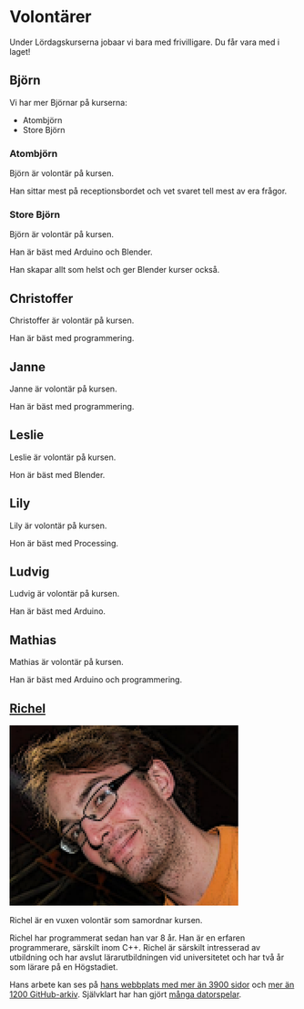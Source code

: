 # Volontärer

Under Lördagskurserna jobaar vi bara med frivilligare.
Du får vara med i laget!

## Björn

Vi har mer Björnar på kurserna:

- Atombjörn
- Store Björn

### Atombjörn

Björn är volontär på kursen.

Han sittar mest på receptionsbordet
och vet svaret tell mest av era frågor.

### Store Björn

Björn är volontär på kursen.

Han är bäst med Arduino och Blender.

Han skapar allt som helst och ger Blender kurser också.

## Christoffer

Christoffer är volontär på kursen.

Han är bäst med programmering.

## Janne

Janne är volontär på kursen.

Han är bäst med programmering.

## Leslie

Leslie är volontär på kursen.

Hon är bäst med Blender.

## Lily

Lily är volontär på kursen.

Hon är bäst med Processing.

## Ludvig

Ludvig är volontär på kursen.

Han är bäst med Arduino.

## Mathias

Mathias är volontär på kursen.

Han är bäst med Arduino och programmering.

## [Richel](https://github.com/richelbilderbeek)

![Richel](pics/richelbilderbeek.png)

Richel är en vuxen volontär som samordnar kursen.

Richel har programmerat sedan han var 8 år.
Han är en erfaren programmerare, särskilt inom C++.
Richel är särskilt intresserad av utbildning och har
avslut lärarutbildningen vid universitetet och har två år som
lärare på en Högstadiet.

Hans arbete kan ses på
[hans webbplats med mer än 3900 sidor](http://richelbilderbeek.nl)
och [mer än 1200 GitHub-arkiv](https://github.com/richelbilderbeek?tab=repositories).
Självklart har han gjört [många datorspelar](https://github.com/richelbilderbeek/games).
